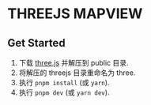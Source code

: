 # THREEJS MAPVIEW

## Get Started
1. 下载 [three.js](https://codeload.github.com/mrdoob/three.js/zip/refs/heads/master) 并解压到 public 目录.
2. 将解压的 threejs 目录重命名为 three.
3. 执行 `pnpm install` (或 `yarn`).
4. 执行 `pnpm dev` (或 `yarn dev`).
